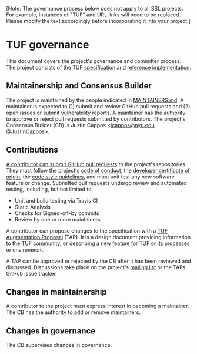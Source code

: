 [Note: The governance process below does not apply to all SSL projects.  For
example, instances of "TUF" and URL links will need to be replaced.  Please
modify the text accordingly before incorporating it into your project.]


# TUF governance
This document covers the project's governance and committer process.  The
project consists of the TUF
[specification](https://github.com/theupdateframework/specification) and
[reference implementation](https://github.com/theupdateframework/tuf).

## Maintainership and Consensus Builder
The project is maintained by the people indicated in
[MAINTAINERS.md](MAINTAINERS.md).  A maintainer is expected to (1) submit and
review GitHub pull requests and (2) open issues or [submit vulnerability
reports](https://github.com/theupdateframework/tuf#security-issues-and-bugs).
A maintainer has the authority to approve or reject pull requests submitted by
contributors.  The project's Consensus Builder (CB) is
Justin Cappos <jcappos@nyu.edu, @JustinCappos>.

## Contributions
[A contributor can submit GitHub pull
requests](https://github.com/theupdateframework/tuf#instructions-for-contributors)
to the project's repositories.  They must follow the project's [code of
conduct](CODE-OF-CONDUCT.md), the [developer certificate of
origin](https://developercertificate.org/), the [code style
guidelines](https://github.com/secure-systems-lab/code-style-guidelines), and
must unit test any new software feature or change.  Submitted pull requests
undergo review and automated testing, including, but not limited to:

* Unit and build testing via Travis CI
* Static Analysis
* Checks for Signed-off-by commits
* Review by one or more maintainers

A contributor can propose changes to the specification with a [TUF Augmentation
Proposal](https://github.com/theupdateframework/taps) (TAP).  It is a design
document providing information to the TUF community, or describing a new
feature for TUF or its processes or environment.

A TAP can be approved or rejected by the CB after it has been reviewed and
discussed.  Discussions take place on the project's [mailing
list](https://groups.google.com/forum/?fromgroups#!forum/theupdateframework) or
the TAPs GitHub issue tracker.

## Changes in maintainership

A contributor to the project must express interest in becoming a maintainer.
The CB has the authority to add or remove maintainers.

## Changes in governance
The CB supervises changes in governance.
